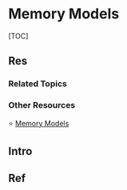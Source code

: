 # Memory Models

[TOC]



## Res
### Related Topics


### Other Resources
⭐ [Memory Models](https://research.swtch.com/mm)



## Intro


## Ref

